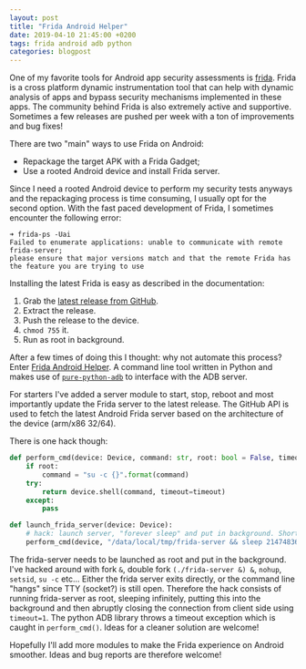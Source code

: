 ```yaml
---
layout: post
title: "Frida Android Helper"
date: 2019-04-10 21:45:00 +0200
tags: frida android adb python
categories: blogpost
---
```


One of my favorite tools for Android app security assessments is [frida][frida]. Frida is a cross platform dynamic instrumentation tool that can help with dynamic analysis of apps and bypass security mechanisms implemented in these apps.
The community behind Frida is also extremely active and supportive. Sometimes a few releases are pushed per week with a ton of improvements and bug fixes!

There are two "main" ways to use Frida on Android:
-	Repackage the target APK with a Frida Gadget;
-	Use a rooted Android device and install Frida server.

Since I need a rooted Android device to perform my security tests anyways and the repackaging process is time consuming, I usually opt for the second option. With the fast paced development of Frida, I sometimes encounter the following error:

```
➜ frida-ps -Uai
Failed to enumerate applications: unable to communicate with remote frida-server;
please ensure that major versions match and that the remote Frida has the feature you are trying to use
```

Installing the latest Frida is easy as described in the documentation:
1. Grab the [latest release from GitHub][frida-latest-release].
2. Extract the release.
3. Push the release to the device.
3. `chmod 755` it.
4. Run as root in background.

After a few times of doing this I thought: why not automate this process? Enter [Frida Android Helper][frida-android-helper].
A command line tool written in Python and makes use of [`pure-python-adb`][pure-python-adb] to interface with the ADB server.

For starters I've added a server module to start, stop, reboot and most importantly update the Frida server to the latest release.
The GitHub API is used to fetch the latest Android Frida server based on the architecture of the device (arm/x86 32/64).

There is one hack though:
```python
def perform_cmd(device: Device, command: str, root: bool = False, timeout: int = None):
    if root:
        command = "su -c {}".format(command)
    try:
        return device.shell(command, timeout=timeout)
    except:
        pass

def launch_frida_server(device: Device):
    # hack: launch server, "forever sleep" and put in background. Short timeout to break off connection
    perform_cmd(device, "/data/local/tmp/frida-server && sleep 2147483647 &", root=True, timeout=1)
```

The frida-server needs to be launched as root and put in the background. I've hacked around with fork `&`, double fork `(./frida-server &) &`, `nohup`, `setsid`, `su -c` etc...
Either the frida server exits directly, or the command line "hangs" since TTY (socket?) is still open. Therefore the hack consists of running frida-server as root, sleeping infinitely, putting this into the background and then abruptly closing the connection from client side using `timeout=1`. The python ADB library throws a timeout exception which is caught in `perform_cmd()`. Ideas for a cleaner solution are welcome!

Hopefully I'll add more modules to make the Frida experience on Android smoother. Ideas and bug reports are therefore welcome!



[frida]: https://www.frida.re/
[frida-latest-release]: https://github.com/frida/frida/releases/latest
[frida-android-helper]: https://github.com/Hamz-a/frida-android-helper
[pure-python-adb]: https://github.com/Swind/pure-python-adb/